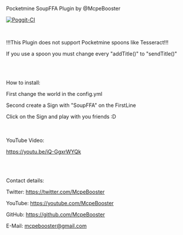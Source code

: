 Pocketmine SoupFFA Plugin by @McpeBooster

[![Poggit-CI](https://poggit.pmmp.io/ci.badge/McpeBooster/SoupFFA/SoupFFA)](https://poggit.pmmp.io/ci/McpeBooster/SoupFFA/SoupFFA)

<br>

!!!This Plugin does not support Pocketmine spoons like Tesseract!!!

If you use a spoon you must change every "addTitle()" to "sendTitle()"

<br>
<br>

How to install:

First change the world in the config.yml

Second create a Sign with "SoupFFA" on the FirstLine

Click on the Sign and play with you friends :D

<br>
<br>
YouTube Video:

https://youtu.be/iQ-GgxrWYQk

<br>
<br>

Contact details:

Twitter: https://twitter.com/McpeBooster

YouTube: https://youtube.com/McpeBooster

GitHub: https://github.com/McpeBooster

E-Mail: mcpebooster@gmail.com